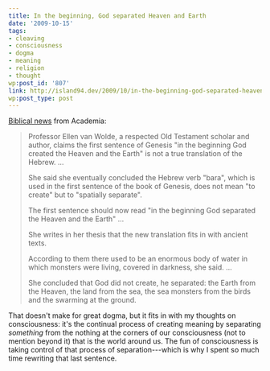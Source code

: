 ```yaml
---
title: In the beginning, God separated Heaven and Earth
date: '2009-10-15'
tags:
- cleaving
- consciousness
- dogma
- meaning
- religion
- thought
wp:post_id: '807'
link: http://island94.dev/2009/10/in-the-beginning-god-separated-heaven-and-earth/
wp:post_type: post
---
```


<a href="http://www.telegraph.co.uk/news/newstopics/religion/6274502/God-is-not-the-Creator-claims-academic.html">Biblical news</a> from Academia:
<blockquote>Professor Ellen van Wolde, a respected Old Testament scholar and author,    claims the first sentence of Genesis "in the beginning God created the    Heaven and the Earth" is not a true translation of the Hebrew. ...

She said she eventually concluded the Hebrew verb "bara", which is used in the    first sentence of the book of Genesis, does not mean "to create" but to    "spatially separate".

The first sentence should now read "in the beginning God separated the Heaven    and the Earth" ...

She writes in her thesis that the new translation fits in with ancient texts.

According to them there used to be an enormous body of water in which monsters    were living, covered in darkness, she said. ...

She concluded that God did not create, he separated: the Earth from the    Heaven, the land from the sea, the sea monsters from the birds and the    swarming at the ground.</blockquote>
That doesn't make for great dogma, but it fits in with my thoughts on consciousness: it's the continual process of creating meaning by separating <em>something</em> from the nothing at the corners of our consciousness (not to mention beyond it) that is the world around us. The fun of consciousness is taking control of that process of separation---which is why I spent so much time rewriting that last sentence.
